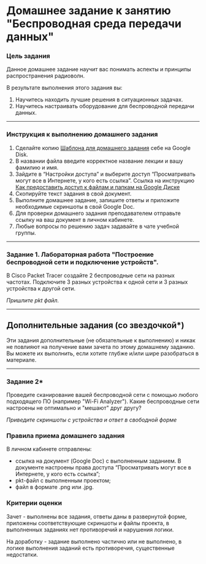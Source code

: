 # Домашнее задание к занятию "Беспроводная среда передачи данных"

### Цель задания

Данное домашнее задание научит вас понимать аспекты и принципы распространения радиоволн.

В результате выполнения этого задания вы:

1) Научитесь находить лучшие решения в ситуационных задачах.
2) Научитесь настраивать оборудование для беспроводной передачи данных.

------

### Инструкция к выполнению домашнего задания

1. Сделайте копию [Шаблона для домашнего задания](https://docs.google.com/document/d/1youKpKm_JrC0UzDyUslIZW2E2bIv5OVlm_TQDvH5Pvs/edit) себе на Google Disk.
2. В названии файла введите корректное название лекции и вашу фамилию и имя.
3. Зайдите в “Настройки доступа” и выберите доступ “Просматривать могут все в Интернете, у кого есть ссылка”.  Ссылка на инструкцию [Как предоставить доступ к файлам и папкам на Google Диске](https://support.google.com/docs/answer/2494822?hl=ru&co=GENIE.Platform%3DDesktop)
4. Скопируйте текст задания в свой документ.
5. Выполните домашнее задание, запишите ответы и приложите необходимые скриншоты в свой Google Doc.
6. Для проверки домашнего задания преподавателем отправьте ссылку на ваш документ в личном кабинете.
7. Любые вопросы по решению задач задавайте в чате учебной группы.

---


### Задание 1. Лабораторная работа "Построение беспроводной сети и подключение устройств".

В Cisco Packet Tracer создайте 2 беспроводные сети на разных частотах. Подключите 3 разных устройства к одной сети и 3 разных устройства к другой сети.

*Пришлите pkt файл.*

---

## Дополнительные задания (со звездочкой*)

Эти задания дополнительные (не обязательные к выполнению) и никак не повлияют на получение вами зачета по этому домашнему заданию. Вы можете их выполнить, если хотите глубже и/или шире разобраться в материале.

---

### Задание 2*

Проведите сканирование вашей беспроводной сети с помощью любого подходящего ПО (например "Wi-Fi Analyzer").
Какие беспроводные сети настроены не оптимально и "мешают" друг другу?

*Приведите скриншоты с устройства и ответ в свободной форме*


### Правила приема домашнего задания

В личном кабинете отправлены:

- ссылка на документ (Google Doc) с выполненным заданием. В документе настроены права доступа “Просматривать могут все в Интернете, у кого есть ссылка”;
- pkt-файл с выполненным проектом;
- файл в формате .png или .jpg.

### Критерии оценки

Зачет - выполнены все задания, ответы даны в развернутой форме, приложены соответствующие скриншоты и файлы проекта, в выполненных заданиях нет противоречий и нарушения логики.

На доработку - задание выполнено частично или не выполнено, в логике выполнения заданий есть противоречия, существенные недостатки.
